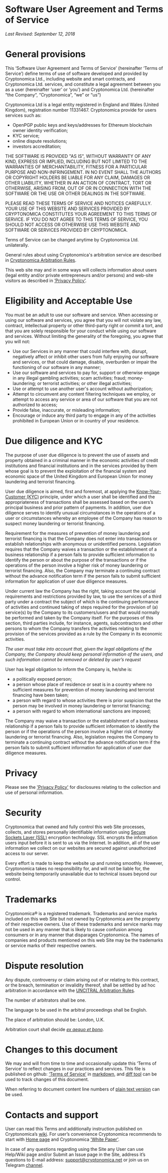 Software User Agreement and Terms of Service
====================================

*Last Revised: September 12, 2018*

# General provisions

This ‘Software User Agreement and Terms of Service’ (hereinafter ‘Terms of Service’) define terms of use of software developed and provided by Cryptonomica Ltd., including website and smart contracts, and Cryptonomica Ltd. services, and constitute a legal agreement between you as a user (hereinafter ‘user’ or ‘you’) and Cryptonomica Ltd. (hereinafter “the Company“, “Cryptonomica”, “we” or “us”)

Cryptonomica Ltd is a legal entity registered in England and Wales (United Kingdom), registration number 11331467. 
Cryptonomica provide for users services such as:
* OpenPGP public keys and keys/addresses for Ethereum blockchain owner identity verification;
* KYC service;
* online dispute resolutions;
* investors accreditation;

THE SOFTWARE IS PROVIDED "AS IS", WITHOUT WARRANTY OF ANY KIND, EXPRESS OR IMPLIED, INCLUDING BUT NOT LIMITED TO THE WARRANTIES OF MERCHANTABILITY, FITNESS FOR A PARTICULAR PURPOSE AND NON-INFRINGEMENT. IN NO EVENT SHALL THE AUTHORS OR COPYRIGHT HOLDERS BE LIABLE FOR ANY CLAIM, DAMAGES OR OTHER LIABILITY, WHETHER IN AN ACTION OF CONTRACT, TORT OR OTHERWISE, ARISING FROM, OUT OF OR IN CONNECTION WITH THE SOFTWARE OR THE USE OR OTHER DEALINGS IN THE SOFTWARE.

PLEASE READ THESE TERMS OF SERVICE AND NOTICES CAREFULLY. YOUR USE OF THIS WEBSITE AND SERVICES PROVIDED BY CRYPTONOMICA CONSTITUTES YOUR AGREEMENT TO THIS TERMS OF SERVICE.
IF YOU DO NOT AGREE TO THIS TERMS OF SERVICE, YOU SHOULD NOT ACCESS OR OTHERWISE USE THIS WEBSITE AND SOFTWARE OR SERVICES PROVIDED BY CRYPTONOMICA.

Terms of Service can be changed anytime by Cryptonomica Ltd. unilaterally.

General rules about using Cryptonomica's arbitration service are described in [Cryptonomica Arbitration Rules](https://github.com/Cryptonomica/arbitration-rules).

This web site may and in some ways will collects information about users (legal entity and/or  private entrepreneurs and/or persons) and web-site visitors as described in [’Privacy Policy’](https://cryptonomica.net/#!/privacyPolicy).

# Eligibility and Acceptable Use 

You must be an adult to use our software and service. When accessing or using our software and services, you agree that you will not violate any law, contract, intellectual property or other third-party right or commit a tort, and that you are solely responsible for your conduct while using our software and services. Without limiting the generality of the foregoing, you agree that you will not:

* Use our Services in any manner that could interfere with, disrupt, negatively affect or inhibit other users from fully enjoying our software and services, or that could damage, disable, overburden or impair the functioning of our software in any manner;
* Use our software and services to pay for, support or otherwise engage in any illegal gambling activities; scam activities; fraud; money-laundering; or terrorist activities; or other illegal activities;
* Use or attempt to use another user's account without authorization;
* Attempt to circumvent any content filtering techniques we employ, or attempt to access any service or area of our software that you are not authorized to access;
* Provide false, inaccurate, or misleading information;
* Encourage or induce any third party to engage in any of the activities prohibited in European Union or in country of your residence.

# Due diligence and KYC

The purpose of user due diligence is to prevent the use of assets and property obtained in a criminal manner in the economic activities of credit institutions and financial institutions and in the services provided by them whose goal is to prevent the exploitation of the financial system and economic space of the United Kingdom and European Union for money laundering and terrorist financing. 

User due diligence is aimed, first and foremost, at applying the [Know-Your-Customer (KYC)](https://en.wikipedia.org/wiki/Know_your_customer) principle, under which a user shall be identified and the appropriateness of transactions shall be assessed based on the users’s principal business and prior pattern of payments. In addition, user due diligence serves to identify unusual circumstances in the operations of a user or circumstances whereby an employee of the Company has reason to suspect money laundering or terrorist financing.

Requirement for the measures of prevention of money laundering and terrorist financing is that the Company does not enter into transactions or establish relationships with anonymous or unidentified persons. Legislation requires that the Company waives a transaction or the establishment of a business relationship if a person fails to provide sufficient information to identify the person or about the purpose of the transactions or if the operations of the person involve a higher risk of money laundering or terrorist financing. Also, the Company may terminate a continuing contract without the advance notification term if the person fails to submit sufficient information for application of user due diligence measures.

Under current law the Company has the right, taking account the special requirements and restrictions provided by law, to use the services of a third party under a contract the subject of which is the continuing performance of activities and continued taking of steps required for the provision of (a) service(s) by the Company to its customers/users and that would normally be performed and taken by the Company itself. For the purposes of this section, third parties include, for instance, agents, subcontractors and other persons to whom the Company transfers the activities relating to the provision of the services provided as a rule by the Company in its economic activities.

*The user must take into account that, given the legal obligations of the Company, the Company should keep personal information of the users, and such information cannot be removed or deleted by user’s request*

User has legal obligation to inform the Company is, he/she is:
* a politically exposed person;
* a person whose place of residence or seat is in a country where no sufficient measures for prevention of money laundering and terrorist financing have been taken;
* a person with regard to whose activities there is prior suspicion that the person may be involved in money laundering or terrorist financing;
* a person with regard to whom international sanctions are imposed;

The Company may waive a transaction or the establishment of a business relationship if a person fails to provide sufficient information to identify the person or if the operations of the person involve a higher risk of money laundering or terrorist financing. Also, legislation requires the Company to terminate a continuing contract without the advance notification term if the person fails to submit sufficient information for application of user due diligence measures.

# Privacy

Please see the ['Privacy Policy'](https://cryptonomica.net/#!/privacyPolicy) for disclosures relating to the collection and use of personal information. 

# Security

Cryptonomica that owned and fully control this web Site processes, collects, and stores personally identifiable information using [Secure Sockets Layer (SSL)](https://en.wikipedia.org/wiki/Transport_Layer_Security) encryption technology. SSL encrypts the information users input before it is sent to us via the Internet. In addition, all of the user information we collect on our websites are secured against unauthorized access to our server.

Every effort is made to keep the website up and running smoothly. However, Cryptonomica takes no responsibility for, and will not be liable for, the website being temporarily unavailable due to technical issues beyond our control.

# Trademarks

Cryptonomica® is a registered trademark. Trademarks and service marks included on this web Site but not owned by Cryptonomica  are the property of their respective owners. Use of these trademarks and service marks may not be used in any manner that is likely to cause confusion among consumers or in any manner that disparages Cryptonomica. The names of companies and products mentioned on this web Site may be the trademarks or service marks of their respective owners.

# Dispute resolution

Any dispute, controversy or claim arising out of or relating to this contract, or the breach, termination or invalidity thereof, shall be settled by ad hoc arbitration in accordance with the [UNCITRAL Arbitration Rules](http://www.uncitral.org/uncitral/en/uncitral_texts/arbitration/2010Arbitration_rules.html). 

The number of arbitrators shall be one. 

The language to be used in the arbitral proceedings shall be English. 

The place of arbitration should be: London, U.K.

Arbitration court shall decide *[ex aequo et bono](https://definitions.uslegal.com/e/ex-aequo-et-bono/)*.

# Changes to this document 

We may and will from time to time and occasionally update this ‘Terms of Service’ to reflect changes in our practices and services.
This file is published on github: [‘Terms of Service’](https://github.com/Cryptonomica/cryptonomica/blob/master/src/main/webapp/app/termsOfService/TermsOfService.md) in [markdown](https://en.wikipedia.org/wiki/Markdown), and [diff tool](https://en.wikipedia.org/wiki/Diff) can be used to track changes of this document. 

When referring to document content line numbers of [plain text version](https://raw.githubusercontent.com/Cryptonomica/cryptonomica/master/src/main/webapp/app/termsOfService/TermsOfService.md) can be used. 
 
# Contacts and support

User can read this Terms and additionally instruction published on Cryptonomica’s [wiki](https://github.com/Cryptonomica/cryptonomica/wiki). 
For user’s convenience Cryptonomica recommends to start with [Home page](https://www.cryptonomica.net) and Cryptonomica ['White Paper'](https://github.com/Cryptonomica/cryptonomica/wiki/Cryptonomica-White-Paper).

In case of any questions regarding using the Site any User can use Help/Wiki page and/or Submit an Issue page in the Site, address it’s questions to E-mail address: [support@cryptonomica.net](support@cryptonomica.net)  or join us on Telegram [channel](https://t.me/cryptonomicanet ).

